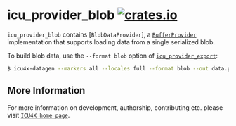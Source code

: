 # icu_provider_blob [![crates.io](https://img.shields.io/crates/v/icu_provider_blob)](https://crates.io/crates/icu_provider_blob)

<!-- cargo-rdme start -->

`icu_provider_blob` contains [`BlobDataProvider`], a [`BufferProvider`] implementation that
supports loading data from a single serialized blob.

To build blob data, use the `--format blob` option of [`icu_provider_export`]:

```bash
$ icu4x-datagen --markers all --locales full --format blob --out data.postcard
```

[`ICU4X`]: ../icu/index.html
[`BufferProvider`]: icu_provider::buf::BufferProvider
[`icu_provider_export`]: ../icu_provider_export/index.html

<!-- cargo-rdme end -->

## More Information

For more information on development, authorship, contributing etc. please visit [`ICU4X home page`](https://github.com/unicode-org/icu4x).
